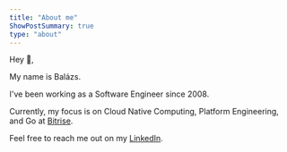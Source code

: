 ```yaml
---
title: "About me"
ShowPostSummary: true
type: "about"
---
```


Hey :wave:,

My name is Balázs.

I've been working as a Software Engineer since 2008.

Currently, my focus is on Cloud Native Computing, Platform Engineering, and Go at [Bitrise](https://bitrise.io).

Feel free to reach me out on my [LinkedIn](https://www.linkedin.com/in/balazsbenyo/).
